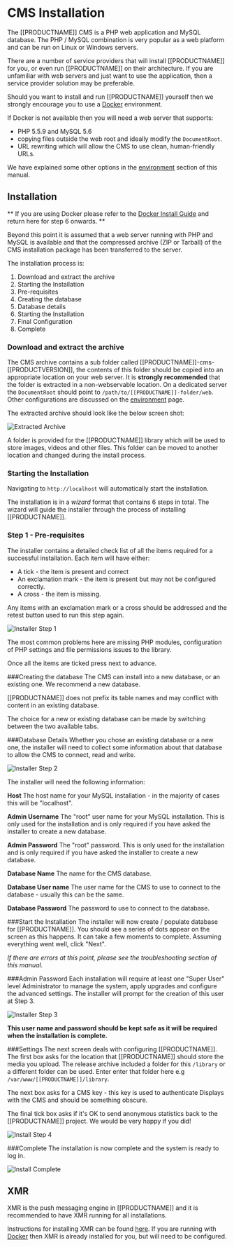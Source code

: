 <!--toc=getting_started-->
# CMS Installation

The [[PRODUCTNAME]] CMS is a PHP web application and MySQL database. The PHP /
MySQL combination is very popular as a web platform and can be run on Linux or
Windows servers.

There are a number of service providers that will install [[PRODUCTNAME]] for
you, or even run [[PRODUCTNAME]] on their architecture. If you are unfamiliar
with web servers and just want to use the application, then a service provider
solution may be preferable.

Should you want to install and run [[PRODUCTNAME]] yourself then we strongly
encourage you to use a [Docker](install_docker.html) environment.

If Docker is not available then you will need a web server that supports:

 - PHP 5.5.9 and MySQL 5.6
 - copying files outside the web root and ideally modify the `DocumentRoot`.
 - URL rewriting which will allow the CMS to use clean, human-friendly URLs.

We have explained some other options in the
[environment](install_environment.html) section of this manual.


## Installation

** If you are using Docker please refer to the [Docker Install Guide](install_docker.html)
and return here for step 6 onwards. **

Beyond this point it is assumed that a web server running with PHP and MySQL is
available and that the compressed archive (ZIP or Tarball) of the CMS
installation package has been transferred to the server.

The installation process is:

1. Download and extract the archive
2. Starting the Installation
3. Pre-requisites
4. Creating the database
5. Database details
6. Starting the Installation
7. Final Configuration
8. Complete

### Download and extract the archive

The CMS archive contains a sub folder called [[PRODUCTNAME]]-cms-[[PRODUCTVERSION]], the contents of 
this folder should be copied into an appropriate location on your web server. It 
is **strongly recommended** that the folder is extracted in a non-webservable location. On a 
dedicated server the `DocumentRoot` should point to `/path/to/[[PRODUCTNAME]]-folder/web`. Other 
configurations are discussed on the [environment](install_environment.html) page.

The extracted archive should look like the below screen shot:

![Extracted Archive](img/win32_install_extracted.png)

A folder is provided for the [[PRODUCTNAME]] library which will be used to store images, videos and 
other files. This folder can be moved to another location and changed during the install process.


### Starting the Installation
Navigating to `http://localhost` will automatically start the installation.

The installation is in a _wizard_ format that contains 6 steps in total. The wizard will guide the 
installer through the process of installing [[PRODUCTNAME]].

### Step 1 - Pre-requisites
The installer contains a detailed check list of all the items required for a successful installation. 
Each item will have either:

* A tick - the item is present and correct
* An exclamation mark - the item is present but may not be configured correctly.
* A cross - the item is missing.

Any items with an exclamation mark or a cross should be addressed and the retest button used to run 
this step again.

![Installer Step 1](img/install_cms_step1.png)

The most common problems here are missing PHP modules, configuration of PHP settings and file 
permissions issues to the library.

Once all the items are ticked press next to advance.

###Creating the database
The CMS can install into a new database, or an existing one. We recommend a new database.

[[PRODUCTNAME]] does not prefix its table names and may conflict with content in an existing database.

The choice for a new or existing database can be made by switching between the two available tabs.

###Database Details
Whether you chose an existing database or a new one, the installer will need to collect some 
information about that database to allow the CMS to connect, read and write.

![Installer Step 2](img/install_cms_step2.png)

The installer will need the following information:

**Host**
The host name for your MySQL installation - in the majority of cases this will be "localhost".

**Admin Username**
The "root" user name for your MySQL installation. This is only used for the installation and is 
only required if you have asked the installer to create a new database.

**Admin Password**
The "root" password. This is only used for the installation and is only required if you have 
asked the installer to create a new database.

**Database Name**
The name for the CMS database.

**Database User name**
The user name for the CMS to use to connect to the database - usually this can be the same.

**Database Password**
The password to use to connect to the database.


###Start the Installation
The installer will now create / populate database for [[PRODUCTNAME]]. You should see a series 
of dots appear on the screen as this happens. It can take a few moments to complete. Assuming 
everything went well, click "Next".

_If there are errors at this point, please see the troubleshooting section of this manual._

###Admin Password
Each installation will require at least one "Super User" level Administrator to manage the system, 
apply upgrades and configure the advanced settings. The installer will prompt for the creation of 
this user at Step 3.

![Installer Step 3](img/install_cms_step3.png)

**This user name and password should be kept safe as it will be required when the installation is complete.**


###Settings
The next screen deals with configuring [[PRODUCTNAME]]. The first box asks for the location 
that [[PRODUCTNAME]] should store the media you upload. The release archive included a folder for this 
`/library` or a different folder can be used. Enter enter that folder here 
e.g `/var/www/[[PRODUCTNAME]]/library`.

The next box asks for a CMS key - this key is used to authenticate Displays with the CMS and should 
be something obscure.

The final tick box asks if it's OK to send anonymous statistics back to the [[PRODUCTNAME]] project. 
We would be very happy if you did!

![Install Step 4](img/install_cms_step4.png)

###Complete
The installation is now complete and the system is ready to log in.

![Install Complete](img/install_cms_complete.png)

## XMR
XMR is the push messaging engine in [[PRODUCTNAME]] and it is recommended to
 have XMR running for all installations.

Instructions for installing XMR can be found [here](xmr.html). If you are
 running with [Docker](install_docker.html) then XMR is already installed for
 you, but will need to be configured.

